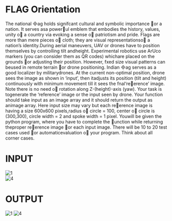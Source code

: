 # FLAG Orientation 

The national ag holds signifcant cultural and symbolic importance or a nation. It serves asa powerul emblem that embodies the history, values, unity o a country via evoking a sense o patriotism and pride. Flags are more than mere pieces o cloth; they are visual representationso a nation’s identity.During aerial maneuvers, UAV or drones have to position themselves by controlling tilt andheight. Experimental robotics use ArUco markers (you can consider them as QR codes) whichare placed on the grounds or adjusting their position. However, fxed size visual patterns can beused in remote terrain or drone positioning. Indian ag serves as a good localizer by militarydrones. At the current non-optimal position, drone sees the image as shown in ‘input’, then itadjusts its position (tilt and height) continuously with minimum movement till it sees the fnal‘reerence’ image. Note there is no need o rotation along Z-(height)-axis (yaw). Your task is togenerate the ‘reference’ image or the input seen by drone.
Your function should take input as an image array and it should return the output as animage array. Here input size may vary but each reerence image is having a size 600x600 pixels,radius o circle = 100, center o circle is (300,300), circle width = 2 and spoke width = 1 pixel. Youwill be given the python program, where you have to complete the unction while returning theproper reerence image or each input image. There will be 10 to 20 test cases used or automaticevaluation o your program. Think about all corner cases.
# INPUT

![1](https://github.com/Aryanujan01729/Image-Processing-Projects/assets/139656147/9dacdcc0-1573-4ec3-b896-7803ef8df8d7)    
![4](https://github.com/Aryanujan01729/Image-Processing-Projects/assets/139656147/d43be3c2-22c3-4a75-ac7b-d051a4f53b7a)


# OUTPUT
![1](https://github.com/Aryanujan01729/Image-Processing-Projects/assets/139656147/3804c873-d356-450b-8806-48c3b5ec8e0e)
![4](https://github.com/Aryanujan01729/Image-Processing-Projects/assets/139656147/4fa42263-f417-436c-b4e6-aefa3613e929)


